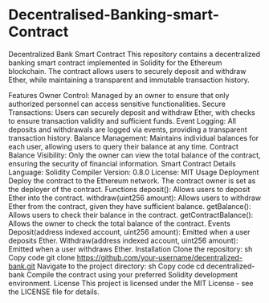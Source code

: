 # Decentralised-Banking-smart-Contract

Decentralized Bank Smart Contract
This repository contains a decentralized banking smart contract implemented in Solidity for the Ethereum blockchain. The contract allows users to securely deposit and withdraw Ether, while maintaining a transparent and immutable transaction history.

Features
Owner Control: Managed by an owner to ensure that only authorized personnel can access sensitive functionalities.
Secure Transactions: Users can securely deposit and withdraw Ether, with checks to ensure transaction validity and sufficient funds.
Event Logging: All deposits and withdrawals are logged via events, providing a transparent transaction history.
Balance Management: Maintains individual balances for each user, allowing users to query their balance at any time.
Contract Balance Visibility: Only the owner can view the total balance of the contract, ensuring the security of financial information.
Smart Contract Details
Language: Solidity
Compiler Version: 0.8.0
License: MIT
Usage
Deployment
Deploy the contract to the Ethereum network.
The contract owner is set as the deployer of the contract.
Functions
deposit(): Allows users to deposit Ether into the contract.
withdraw(uint256 amount): Allows users to withdraw Ether from the contract, given they have sufficient balance.
getBalance(): Allows users to check their balance in the contract.
getContractBalance(): Allows the owner to check the total balance of the contract.
Events
Deposit(address indexed account, uint256 amount): Emitted when a user deposits Ether.
Withdraw(address indexed account, uint256 amount): Emitted when a user withdraws Ether.
Installation
Clone the repository:
sh
Copy code
git clone https://github.com/your-username/decentralized-bank.git
Navigate to the project directory:
sh
Copy code
cd decentralized-bank
Compile the contract using your preferred Solidity development environment.
License
This project is licensed under the MIT License - see the LICENSE file for details.
